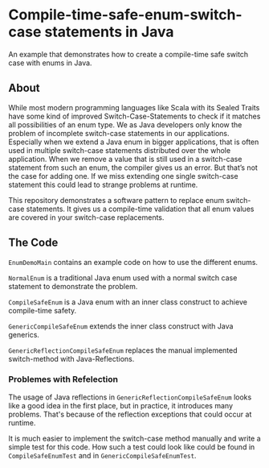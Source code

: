 # Compile-time-safe-enum-switch-case statements in Java
An example that demonstrates how to create a compile-time safe switch case with enums in Java.

## About
While most modern programming languages like Scala with its Sealed Traits have some kind of improved Switch-Case-Statements to check if it matches all possibilities of an enum type. We as Java developers only know the problem of incomplete switch-case statements in our applications. Especially when we extend a Java enum in bigger applications, that is often used in multiple switch-case statements distributed over the whole application.
When we remove a value that is still used in a switch-case statement from such an enum, the compiler gives us an error. But that’s not the case for adding one. If we miss extending one single switch-case statement this could lead to strange problems at runtime.

This repository demonstrates a software pattern to replace enum switch-case statements. It gives us a compile-time validation that all enum values are covered in your switch-case replacements.

## The Code

`EnumDemoMain` contains an example code on how to use the different enums.

`NormalEnum` is a traditional Java enum used with a normal switch case statement to demonstrate the problem.

`CompileSafeEnum` is a Java enum with an inner class construct to achieve compile-time safety.

`GenericCompileSafeEnum` extends the inner class construct with Java generics.

`GenericReflectionCompileSafeEnum` replaces the manual implemented switch-method with Java-Reflections. 

### Problemes with Refelection
The usage of Java reflections in `GenericReflectionCompileSafeEnum` looks like a good idea in the first place, but in practice, it introduces many problems.
That's because of the reflection exceptions that could occur at runtime.

It is much easier to implement the switch-case method manually and write a simple test for this code. How such a test could look like could be found in `CompileSafeEnumTest` and in `GenericCompileSafeEnumTest`.
